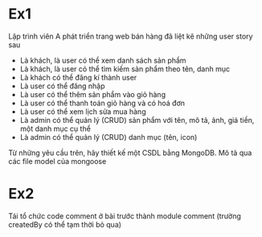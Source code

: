 # Ex1
Lập trình viên A phát triển trang web bán hàng đã liệt kê những user story sau
- Là khách, là user có thể xem danh sách sản phẩm
- Là khách, là user có thể tìm kiếm sản phẩm theo tên, danh mục
- Là khách có thể đăng kí thành user
- Là user có thể đăng nhập
- Là user có thể thêm sản phẩm vào giỏ hàng
- Là user có thể thanh toán giỏ hàng và có hoá đơn
- Là user có thể xem lịch sửa mua hàng
- Là admin có thể quản lý (CRUD) sản phẩm với tên, mô tả, ảnh, giá tiền, một danh mục cụ thể
- Là admin có thể quản lý (CRUD) danh mục (tên, icon)

Từ những yêu cầu trên, hãy thiết kế một CSDL bằng MongoDB. Mô tả qua các file model của mongoose

# Ex2
Tái tổ chức code comment ở bài trước thành module comment (trường createdBy có thể tạm thời bỏ qua)
